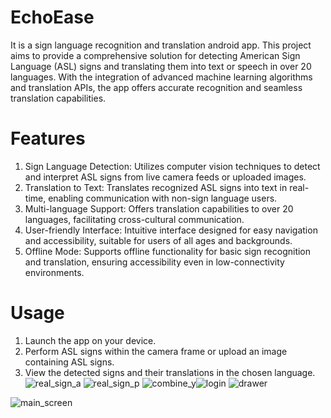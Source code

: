 # EchoEase
It is a sign language recognition and translation android app.
This project aims to provide a comprehensive solution for detecting American Sign Language (ASL) signs and translating them into text or speech in over 20 languages. With the integration of advanced machine learning algorithms and translation APIs, the app offers accurate recognition and seamless translation capabilities.

# Features
1. Sign Language Detection: Utilizes computer vision techniques to detect and interpret ASL signs from live camera feeds or uploaded images.
2. Translation to Text: Translates recognized ASL signs into text in real-time, enabling communication with non-sign language users.
3. Multi-language Support: Offers translation capabilities to over 20 languages, facilitating cross-cultural communication.
4. User-friendly Interface: Intuitive interface designed for easy navigation and accessibility, suitable for users of all ages and backgrounds.
5. Offline Mode: Supports offline functionality for basic sign recognition and translation, ensuring accessibility even in low-connectivity environments.

# Usage
1. Launch the app on your device.
2. Perform ASL signs within the camera frame or upload an image containing ASL signs.
3. View the detected signs and their translations in the chosen language.
![real_sign_a](https://github.com/voidsouvik/EchoEase/assets/112721951/3b9a8ef9-58f5-47d2-b1eb-625dd3ede446)
![real_sign_p](https://github.com/voidsouvik/EchoEase/assets/112721951/506b94d6-38e0-4343-bcf8-a5df69e35e32)
![combine_y](https://github.com/voidsouvik/EchoEase/assets/112721951/08990d9f-a630-41c3-b64d-a1f88be0bb45)![login](https://github.com/voidsouvik/EchoEase/assets/112721951/d1fb3ab7-0453-498e-985b-cdb7e1b0edc4)
![drawer](https://github.com/voidsouvik/EchoEase/assets/112721951/c61ee18d-5ec8-4785-9260-71db3c9cc90e)

![main_screen](https://github.com/voidsouvik/EchoEase/assets/112721951/07f06722-5d49-4f9d-8854-1ac7afa86ceb)
